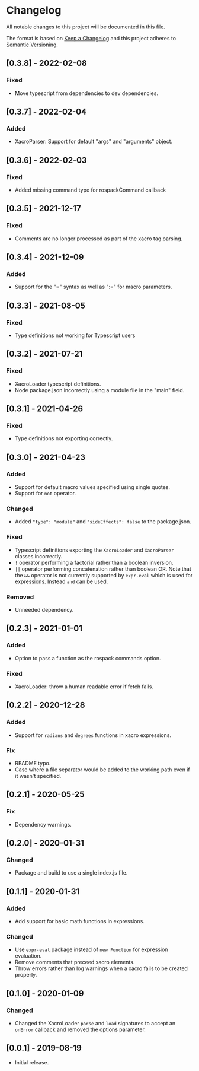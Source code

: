# Changelog
All notable changes to this project will be documented in this file.

The format is based on [Keep a Changelog](http://keepachangelog.com/en/1.0.0/)
and this project adheres to [Semantic Versioning](http://semver.org/spec/v2.0.0.html).

## [0.3.8] - 2022-02-08
### Fixed
- Move typescript from dependencies to dev dependencies.

## [0.3.7] - 2022-02-04
### Added
- XacroParser: Support for default "args" and "arguments" object.

## [0.3.6] - 2022-02-03
### Fixed
- Added missing command type for rospackCommand callback

## [0.3.5] - 2021-12-17
### Fixed
- Comments are no longer processed as part of the xacro tag parsing.

## [0.3.4] - 2021-12-09
### Added
- Support for the "=" syntax as well as ":=" for macro parameters.

## [0.3.3] - 2021-08-05
### Fixed
- Type definitions not working for Typescript users

## [0.3.2] - 2021-07-21
### Fixed
- XacroLoader typescript definitions.
- Node package.json incorrectly using a module file in the "main" field.

## [0.3.1] - 2021-04-26
### Fixed
- Type definitions not exporting correctly.

## [0.3.0] - 2021-04-23
### Added
- Support for default macro values specified using single quotes.
- Support for `not` operator.

### Changed
- Added `"type": "module"` and `"sideEffects": false` to the package.json.

### Fixed
- Typescript definitions exporting the `XacroLoader` and `XacroParser` classes incorrectly.
- `!` operator performing a factorial rather than a boolean inversion.
- `||` operator performing concatenation rather than boolean OR. Note that the `&&` operator is not currently supported by `expr-eval` which is used for expressions. Instead `and` can be used.

### Removed
- Unneeded dependency.

## [0.2.3] - 2021-01-01

### Added
- Option to pass a function as the rospack commands option.

### Fixed
- XacroLoader: throw a human readable error if fetch fails.

## [0.2.2] - 2020-12-28

### Added
- Support for `radians` and `degrees` functions in xacro expressions.

### Fix
- README typo.
- Case where a file separator would be added to the working path even if it wasn't specified.

## [0.2.1] - 2020-05-25

### Fix
- Dependency warnings.

## [0.2.0] - 2020-01-31

### Changed
- Package and build to use a single index.js file.

## [0.1.1] - 2020-01-31

### Added
- Add support for basic math functions in expressions.

### Changed
- Use `expr-eval` package instead of `new Function` for expression evaluation.
- Remove comments that preceed xacro elements.
- Throw errors rather than log warnings when a xacro fails to be created properly.

## [0.1.0] - 2020-01-09

### Changed

- Changed the XacroLoader `parse` and `load` signatures to accept an `onError` callback and removed the options parameter.

## [0.0.1] - 2019-08-19

- Initial release.
